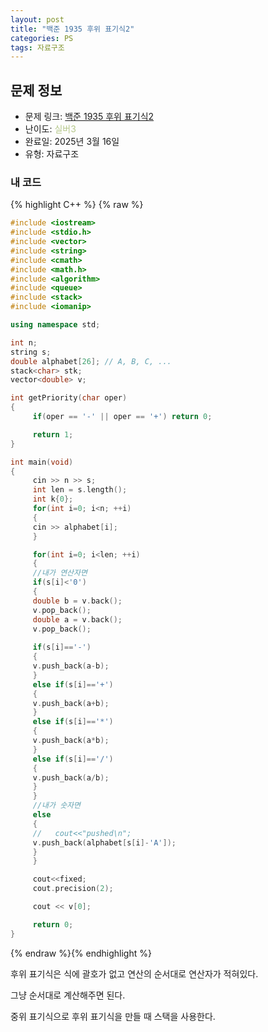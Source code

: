 ```yaml
---
layout: post
title: "백준 1935 후위 표기식2"
categories: PS
tags: 자료구조
---
```


## 문제 정보
- 문제 링크: [백준 1935 후위 표기식2](https://www.acmicpc.net/problem/1935)
- 난이도: <span style="color:#B5C78A">실버3</span>
- 완료일: 2025년 3월 16일
- 유형: 자료구조

### 내 코드

{% highlight C++ %} {% raw %}
```C++
#include <iostream>
#include <stdio.h>
#include <vector>
#include <string>
#include <cmath>
#include <math.h>
#include <algorithm>
#include <queue>
#include <stack>
#include <iomanip>

using namespace std;

int n;
string s;
double alphabet[26]; // A, B, C, ...
stack<char> stk;
vector<double> v;

int getPriority(char oper)
{
	 if(oper == '-' || oper == '+') return 0;

	 return 1;
}

int main(void)
{   
	 cin >> n >> s;
	 int len = s.length();
	 int k{0};
	 for(int i=0; i<n; ++i)
	 {
	 cin >> alphabet[i];
	 }

	 for(int i=0; i<len; ++i)
	 {
	 //내가 연산자면
	 if(s[i]<'0')
	 {
	 double b = v.back();
	 v.pop_back();
	 double a = v.back();
	 v.pop_back();
	 
	 if(s[i]=='-')
	 {
	 v.push_back(a-b);
	 }
	 else if(s[i]=='+')
	 {
	 v.push_back(a+b);
	 }
	 else if(s[i]=='*')
	 {
	 v.push_back(a*b);
	 }
	 else if(s[i]=='/')
	 {
	 v.push_back(a/b);
	 }
	 }
	 //내가 숫자면
	 else
	 {
	 //   cout<<"pushed\n";
	 v.push_back(alphabet[s[i]-'A']);
	 }
	 }

	 cout<<fixed;
	 cout.precision(2);

	 cout << v[0];

	 return 0;
}

```
{% endraw %}{% endhighlight %}

후위 표기식은 식에 괄호가 없고 연산의 순서대로 연산자가 적혀있다.

그냥 순서대로 계산해주면 된다.

중위 표기식으로 후위 표기식을 만들 때 스택을 사용한다.
